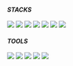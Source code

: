  <!-- div>

 <a href="https://rienrose.tistory.com/">
  <img 
     src="http://img.shields.io/badge/-Blog-Ed6D52?style=flat-square&link=https://rienrose.tistory.com/"
    />
  </a>
  
[![Tistory's Card](https://github-readme-tistory-card.vercel.app/api?name=rienrose&theme=dafault)](https://rienrose.tistory.com/)

</div>
-->

<div>
 
 #### _STACKS_
 
<img src="https://img.shields.io/badge/React-61DAFB?style=flat-square&logo=react&logoColor=black">
<img src="https://img.shields.io/badge/Typescript-3178C6?style=flat-square&logo=Typescript&logoColor=white"/>
<img src="https://img.shields.io/badge/JavaScript-F7DF1E?style=flat-square&logo=javascript&logoColor=black"> 
<img src="https://img.shields.io/badge/Next.js-000000?style=flat-square&amp;logo=Next.js&amp;logoColor=white" />
<img src="https://img.shields.io/badge/Html-E34F26?style=flat-square&logo=html5&logoColor=white">  
<img src="https://img.shields.io/badge/CSS-1572B6?style=flat-square&logo=css3&logoColor=white"> 
<img src="https://img.shields.io/badge/Styled_Components-DB7093?style=flat-square&logo=styled-components&logoColor=white"> 
</div>

<div>
  
#### _TOOLS_
<img src="https://img.shields.io/badge/Visual%20Studio%20Code-0078d7.svg?style=flat-square&logo=visual-studio-code&logoColor=white"/>
<img src="https://img.shields.io/badge/Discord-5865F2?style=flat-square&logo=discord&logoColor=white"/> <img src="https://img.shields.io/badge/Notion-000000?style=flat-square&logo=notion&logoColor=white"/> 
<img src="https://img.shields.io/badge/Figma-F24E1E?style=flat-square&logo=figma&logoColor=white"/> <img src="https://img.shields.io/badge/Github-%23121011.svg?style=flat-square&logo=github&logoColor=white"/>
</div>

<!-- <a href="https://github.com/sena-22"><img src="https://hits.seeyoufarm.com/api/count/incr/badge.svg?url=https%3A%2F%2Fgithub.com%2Fsena-22&count_bg=%23000000&title_bg=%23000000&icon=github.svg&icon_color=%23E7E7E7&title=GitHub&edge_flat=false)"/></a> -->
<!-- <img src="https://github-readme-stats.vercel.app/api/top-langs/?username=sena-22&layout=compact&theme=nightowl"> -->
 <!--<img src="https://github-readme-stats.vercel.app/api?username=sena-22&theme=material-palenight&show_icons=true"> -->
<!-- ![Top Langs](https://github-readme-stats.vercel.app/api/top-langs/?username=sena-22&hide_progress=true&hide=html,Java,Ruby,Shell) -->
